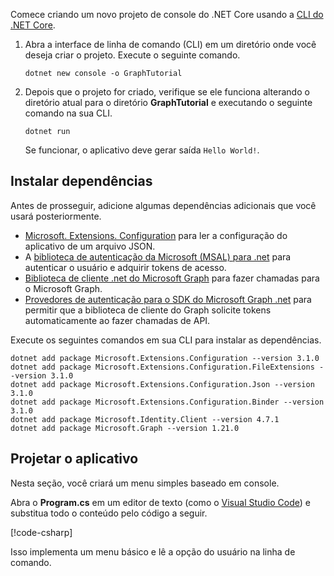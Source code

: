 <!-- markdownlint-disable MD002 MD041 -->

Comece criando um novo projeto de console do .NET Core usando a [CLI do .NET Core](/dotnet/core/tools/?tabs=netcore2x).

1. Abra a interface de linha de comando (CLI) em um diretório onde você deseja criar o projeto. Execute o seguinte comando.

    ```Shell
    dotnet new console -o GraphTutorial
    ```

1. Depois que o projeto for criado, verifique se ele funciona alterando o diretório atual para o diretório **GraphTutorial** e executando o seguinte comando na sua CLI.

    ```Shell
    dotnet run
    ```

    Se funcionar, o aplicativo deve gerar saída `Hello World!`.

## <a name="install-dependencies"></a>Instalar dependências

Antes de prosseguir, adicione algumas dependências adicionais que você usará posteriormente.

- [Microsoft. Extensions. Configuration](https://github.com/aspnet/Extensions) para ler a configuração do aplicativo de um arquivo JSON.
- A [biblioteca de autenticação da Microsoft (MSAL) para .net](https://github.com/AzureAD/microsoft-authentication-library-for-dotnet) para autenticar o usuário e adquirir tokens de acesso.
- [Biblioteca de cliente .net do Microsoft Graph](https://github.com/microsoftgraph/msgraph-sdk-dotnet) para fazer chamadas para o Microsoft Graph.
- [Provedores de autenticação para o SDK do Microsoft Graph .net](https://github.com/microsoftgraph/msgraph-sdk-dotnet-auth) para permitir que a biblioteca de cliente do Graph solicite tokens automaticamente ao fazer chamadas de API.

Execute os seguintes comandos em sua CLI para instalar as dependências.

```Shell
dotnet add package Microsoft.Extensions.Configuration --version 3.1.0
dotnet add package Microsoft.Extensions.Configuration.FileExtensions --version 3.1.0
dotnet add package Microsoft.Extensions.Configuration.Json --version 3.1.0
dotnet add package Microsoft.Extensions.Configuration.Binder --version 3.1.0
dotnet add package Microsoft.Identity.Client --version 4.7.1
dotnet add package Microsoft.Graph --version 1.21.0
```

## <a name="design-the-app"></a>Projetar o aplicativo

Nesta seção, você criará um menu simples baseado em console.

Abra o **Program.cs** em um editor de texto (como o [Visual Studio Code](https://code.visualstudio.com/)) e substitua todo o conteúdo pelo código a seguir.

[!code-csharp[](../demos/01-create-app/GraphTutorial/Program.cs)]

Isso implementa um menu básico e lê a opção do usuário na linha de comando.

